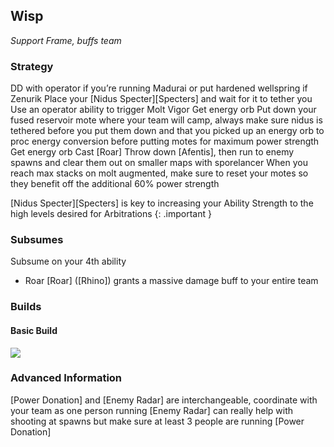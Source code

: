 
## Wisp
*Support Frame, buffs team*

### Strategy
DD with operator if you’re running Madurai or put hardened wellspring if Zenurik
Place your [Nidus Specter][Specters] and wait for it to tether you 
Use an operator ability to trigger Molt Vigor
Get energy orb
Put down your fused reservoir mote where your team will camp, always make sure nidus is tethered before you put them down and that you picked up an energy orb to proc energy conversion before putting motes for maximum power strength
Get energy orb
Cast [Roar]
Throw down [Afentis], then run to enemy spawns and clear them out on smaller maps with sporelancer
When you reach max stacks on molt augmented, make sure to reset your motes so they benefit off the additional 60% power strength

[Nidus Specter][Specters] is key to increasing your Ability Strength to the high levels desired for Arbitrations
{: .important }

### Subsumes
Subsume on your 4th ability 
* Roar
[Roar] ([Rhino]) grants a massive damage buff to your entire team
### Builds
#### Basic Build
![](media/builds_wisp_basic.png)


### Advanced Information
[Power Donation] and [Enemy Radar] are interchangeable, coordinate with your team as one person running [Enemy Radar] can really help with shooting at spawns but make sure at least 3 people are running [Power Donation]


